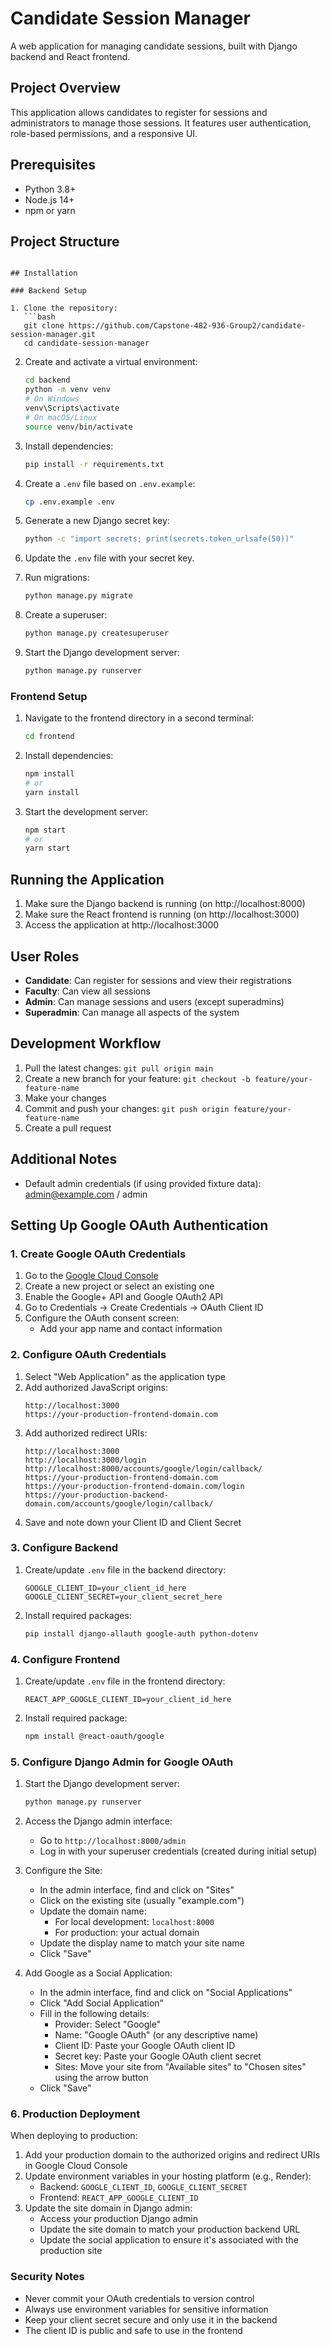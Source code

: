 # Candidate Session Manager

A web application for managing candidate sessions, built with Django backend and React frontend.

## Project Overview

This application allows candidates to register for sessions and administrators to manage those sessions. It features user authentication, role-based permissions, and a responsive UI.

## Prerequisites

- Python 3.8+
- Node.js 14+
- npm or yarn

## Project Structure

```

## Installation

### Backend Setup

1. Clone the repository:
   ```bash
   git clone https://github.com/Capstone-482-936-Group2/candidate-session-manager.git
   cd candidate-session-manager
   ```

2. Create and activate a virtual environment:
   ```bash
   cd backend
   python -m venv venv
   # On Windows
   venv\Scripts\activate
   # On macOS/Linux
   source venv/bin/activate
   ```

3. Install dependencies:
   ```bash
   pip install -r requirements.txt
   ```

4. Create a `.env` file based on `.env.example`:
   ```bash
   cp .env.example .env
   ```

5. Generate a new Django secret key:
   ```bash
   python -c "import secrets; print(secrets.token_urlsafe(50))"
   ```

6. Update the `.env` file with your secret key.

7. Run migrations:
   ```bash
   python manage.py migrate
   ```

8. Create a superuser:
   ```bash
   python manage.py createsuperuser
   ```

9. Start the Django development server:
   ```bash
   python manage.py runserver
   ```

### Frontend Setup

1. Navigate to the frontend directory in a second terminal:
   ```bash
   cd frontend
   ```

2. Install dependencies:
   ```bash
   npm install
   # or
   yarn install
   ```

3. Start the development server:
   ```bash
   npm start
   # or
   yarn start
   ```

## Running the Application

1. Make sure the Django backend is running (on http://localhost:8000)
2. Make sure the React frontend is running (on http://localhost:3000)
3. Access the application at http://localhost:3000

## User Roles

- **Candidate**: Can register for sessions and view their registrations
- **Faculty**: Can view all sessions
- **Admin**: Can manage sessions and users (except superadmins)
- **Superadmin**: Can manage all aspects of the system

## Development Workflow

1. Pull the latest changes: `git pull origin main`
2. Create a new branch for your feature: `git checkout -b feature/your-feature-name`
3. Make your changes
4. Commit and push your changes: `git push origin feature/your-feature-name`
5. Create a pull request

## Additional Notes

- Default admin credentials (if using provided fixture data): admin@example.com / admin

## Setting Up Google OAuth Authentication

### 1. Create Google OAuth Credentials
1. Go to the [Google Cloud Console](https://console.cloud.google.com)
2. Create a new project or select an existing one
3. Enable the Google+ API and Google OAuth2 API
4. Go to Credentials → Create Credentials → OAuth Client ID
5. Configure the OAuth consent screen:
   - Add your app name and contact information

### 2. Configure OAuth Credentials
1. Select "Web Application" as the application type
2. Add authorized JavaScript origins:
   ```
   http://localhost:3000
   https://your-production-frontend-domain.com
   ```
3. Add authorized redirect URIs:
   ```
   http://localhost:3000
   http://localhost:3000/login
   http://localhost:8000/accounts/google/login/callback/
   https://your-production-frontend-domain.com
   https://your-production-frontend-domain.com/login
   https://your-production-backend-domain.com/accounts/google/login/callback/
   ```
4. Save and note down your Client ID and Client Secret

### 3. Configure Backend
1. Create/update `.env` file in the backend directory:
   ```
   GOOGLE_CLIENT_ID=your_client_id_here
   GOOGLE_CLIENT_SECRET=your_client_secret_here
   ```

2. Install required packages:
   ```bash
   pip install django-allauth google-auth python-dotenv
   ```

### 4. Configure Frontend
1. Create/update `.env` file in the frontend directory:
   ```
   REACT_APP_GOOGLE_CLIENT_ID=your_client_id_here
   ```

2. Install required package:
   ```bash
   npm install @react-oauth/google
   ```

### 5. Configure Django Admin for Google OAuth
1. Start the Django development server:
   ```bash
   python manage.py runserver
   ```

2. Access the Django admin interface:
   - Go to `http://localhost:8000/admin`
   - Log in with your superuser credentials (created during initial setup)

3. Configure the Site:
   - In the admin interface, find and click on "Sites"
   - Click on the existing site (usually "example.com")
   - Update the domain name:
     * For local development: `localhost:8000`
     * For production: your actual domain
   - Update the display name to match your site name
   - Click "Save"

4. Add Google as a Social Application:
   - In the admin interface, find and click on "Social Applications"
   - Click "Add Social Application"
   - Fill in the following details:
     * Provider: Select "Google"
     * Name: "Google OAuth" (or any descriptive name)
     * Client ID: Paste your Google OAuth client ID
     * Secret key: Paste your Google OAuth client secret
     * Sites: Move your site from "Available sites" to "Chosen sites" using the arrow button
   - Click "Save"

### 6. Production Deployment
When deploying to production:
1. Add your production domain to the authorized origins and redirect URIs in Google Cloud Console
2. Update environment variables in your hosting platform (e.g., Render):
   - Backend: `GOOGLE_CLIENT_ID`, `GOOGLE_CLIENT_SECRET`
   - Frontend: `REACT_APP_GOOGLE_CLIENT_ID`
3. Update the site domain in Django admin:
   - Access your production Django admin
   - Update the site domain to match your production backend URL
   - Update the social application to ensure it's associated with the production site

### Security Notes
- Never commit your OAuth credentials to version control
- Always use environment variables for sensitive information
- Keep your client secret secure and only use it in the backend
- The client ID is public and safe to use in the frontend
